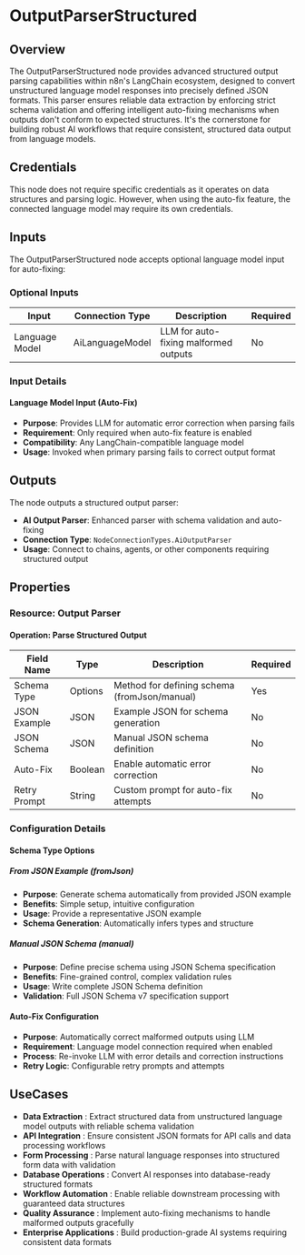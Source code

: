 # OutputParserStructured

## Overview

The OutputParserStructured node provides advanced structured output parsing capabilities within n8n's LangChain ecosystem, designed to convert unstructured language model responses into precisely defined JSON formats. This parser ensures reliable data extraction by enforcing strict schema validation and offering intelligent auto-fixing mechanisms when outputs don't conform to expected structures. It's the cornerstone for building robust AI workflows that require consistent, structured data output from language models.

## Credentials

This node does not require specific credentials as it operates on data structures and parsing logic. However, when using the auto-fix feature, the connected language model may require its own credentials.

## Inputs

The OutputParserStructured node accepts optional language model input for auto-fixing:

### Optional Inputs

| Input | Connection Type | Description | Required |
|---|---|---|---|
| Language Model | AiLanguageModel | LLM for auto-fixing malformed outputs | No |

### Input Details

#### Language Model Input (Auto-Fix)
- **Purpose**: Provides LLM for automatic error correction when parsing fails
- **Requirement**: Only required when auto-fix feature is enabled
- **Compatibility**: Any LangChain-compatible language model
- **Usage**: Invoked when primary parsing fails to correct output format

## Outputs

The node outputs a structured output parser:

- **AI Output Parser**: Enhanced parser with schema validation and auto-fixing
- **Connection Type**: `NodeConnectionTypes.AiOutputParser`
- **Usage**: Connect to chains, agents, or other components requiring structured output

## Properties

### Resource: Output Parser

#### Operation: Parse Structured Output

| Field Name | Type | Description | Required |
|---|---|---|---|
| Schema Type | Options | Method for defining schema (fromJson/manual) | Yes |
| JSON Example | JSON | Example JSON for schema generation | No |
| JSON Schema | JSON | Manual JSON schema definition | No |
| Auto-Fix | Boolean | Enable automatic error correction | No |
| Retry Prompt | String | Custom prompt for auto-fix attempts | No |

### Configuration Details

#### Schema Type Options

##### From JSON Example (fromJson)
- **Purpose**: Generate schema automatically from provided JSON example
- **Benefits**: Simple setup, intuitive configuration
- **Usage**: Provide a representative JSON example
- **Schema Generation**: Automatically infers types and structure

##### Manual JSON Schema (manual)
- **Purpose**: Define precise schema using JSON Schema specification
- **Benefits**: Fine-grained control, complex validation rules
- **Usage**: Write complete JSON Schema definition
- **Validation**: Full JSON Schema v7 specification support

#### Auto-Fix Configuration
- **Purpose**: Automatically correct malformed outputs using LLM
- **Requirement**: Language model connection required when enabled
- **Process**: Re-invoke LLM with error details and correction instructions
- **Retry Logic**: Configurable retry prompts and attempts

## UseCases

- **Data Extraction** : Extract structured data from unstructured language model outputs with reliable schema validation
- **API Integration** : Ensure consistent JSON formats for API calls and data processing workflows
- **Form Processing** : Parse natural language responses into structured form data with validation
- **Database Operations** : Convert AI responses into database-ready structured formats
- **Workflow Automation** : Enable reliable downstream processing with guaranteed data structures
- **Quality Assurance** : Implement auto-fixing mechanisms to handle malformed outputs gracefully
- **Enterprise Applications** : Build production-grade AI systems requiring consistent data formats
